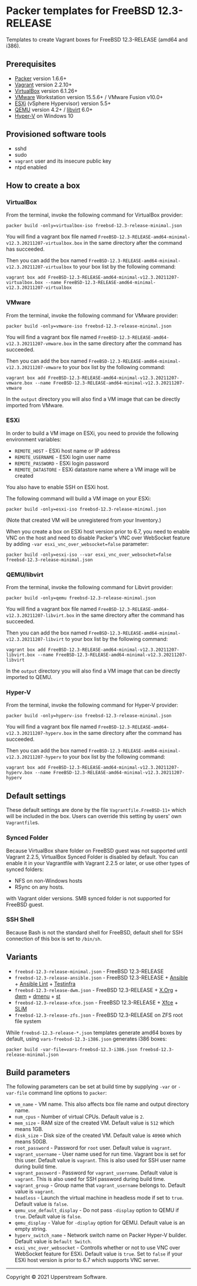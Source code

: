 # Packer templates for FreeBSD 12.3-RELEASE

Templates to create Vagrant boxes for FreeBSD 12.3-RELEASE (amd64 and
i386).

## Prerequisites

* [Packer][] version 1.6.6+
* [Vagrant][] version 2.2.10+
* [VirtualBox][] version 6.1.26+
* [VMware][] Workstation version 15.5.6+ / VMware Fusion v10.0+
* [ESXi][] (vSphere Hypervisor) version 5.5+
* [QEMU][] version 4.2+ / [libvirt][] 6.0+
* [Hyper-V][] on Windows 10

[ESXi]: http://www.vmware.com/products/vsphere-hypervisor
    "Free VMware vSphere Hypervisor, Free Virtualization (ESXi)"
[Hyper-V]: https://docs.microsoft.com/en-us/virtualization/hyper-v-on-windows/about/
    "Introduction to Hyper-V on Windows 10 | Microsoft Docs"
[libvirt]: https://libvirt.org/ "libvirt: The virtualization API"
[Packer]: https://www.packer.io/ "Packer by HashiCorp"
[QEMU]: https://www.qemu.org/ "QEMU"
[Vagrant]: https://www.vagrantup.com/ "Vagrant"
[VirtualBox]: https://www.virtualbox.org/ "Oracle VM VirtualBox"
[VMware]: http://www.vmware.com/
    "VMware Virtualization for Desktop &amp; Server, Application,
    Public &amp; Hybrid Clouds"

## Provisioned software tools

* sshd
* sudo
* `vagrant` user and its insecure public key
* ntpd enabled

## How to create a box

### VirtualBox

From the terminal, invoke the following command for VirtualBox provider:

    packer build -only=virtualbox-iso freebsd-12.3-release-minimal.json

You will find a vagrant box file named `FreeBSD-12.3-RELEASE-amd64-minimal-v12.3.20211207-virtualbox.box`
in the same directory after the command has succeeded.

Then you can add the box named `FreeBSD-12.3-RELEASE-amd64-minimal-v12.3.20211207-virtualbox`
to your box list by the following command:

    vagrant box add FreeBSD-12.3-RELEASE-amd64-minimal-v12.3.20211207-virtualbox.box --name FreeBSD-12.3-RELEASE-amd64-minimal-v12.3.20211207-virtualbox

### VMware

From the terminal, invoke the following command for VMware provider:

    packer build -only=vmware-iso freebsd-12.3-release-minimal.json

You will find a vagrant box file named `FreeBSD-12.3-RELEASE-amd64-v12.3.20211207-vmware.box`
in the same directory after the command has succeeded.

Then you can add the box named `FreeBSD-12.3-RELEASE-amd64-minimal-v12.3.20211207-vmware`
to your box list by the following command:

    vagrant box add FreeBSD-12.3-RELEASE-amd64-minimal-v12.3.20211207-vmware.box --name FreeBSD-12.3-RELEASE-amd64-minimal-v12.3.20211207-vmware

In the `output` directory you will also find a VM image that can be
directly imported from VMware.

### ESXi

In order to build a VM image on ESXi, you need to provide the following
environment variables:

* `REMOTE_HOST` - ESXi host name or IP address
* `REMOTE_USERNAME` - ESXi login user name
* `REMOTE_PASSWORD` - ESXi login password
* `REMOTE_DATASTORE` - ESXi datastore name where a VM image will be
   created

You also have to enable SSH on ESXi host.

The following command will build a VM image on your ESXi:

    packer build -only=esxi-iso freebsd-12.3-release-minimal.json

(Note that created VM will be unregistered from your Inventory.)

When you create a box on ESXi host version prior to 6.7, you need to
enable VNC on the host and need to disable Packer's VNC over WebSocket
feature by adding `-var esxi_vnc_over_websocket=false` parameter:

    packer build -only=esxi-iso --var esxi_vnc_over_websocket=false freebsd-12.3-release-minimal.json

### QEMU/libvirt

From the terminal, invoke the following command for Libvirt provider:

    packer build -only=qemu freebsd-12.3-release-minimal.json

You will find a vagrant box file named `FreeBSD-12.3-RELEASE-amd64-v12.3.20211207-libvirt.box`
in the same directory after the command has succeeded.

Then you can add the box named `FreeBSD-12.3-RELEASE-amd64-minimal-v12.3.20211207-libvirt`
to your box list by the following command:

    vagrant box add FreeBSD-12.3-RELEASE-amd64-minimal-v12.3.20211207-libvirt.box --name FreeBSD-12.3-RELEASE-amd64-minimal-v12.3.20211207-libvirt

In the `output` directory you will also find a VM image that can be
directly imported to QEMU.

### Hyper-V

From the terminal, invoke the following command for Hyper-V provider:

    packer build -only=hyperv-iso freebsd-12.3-release-minimal.json

You will find a vagrant box file named `FreeBSD-12.3-RELEASE-amd64-v12.3.20211207-hyperv.box`
in the same directory after the command has succeeded.

Then you can add the box named `FreeBSD-12.3-RELEASE-amd64-minimal-v12.3.20211207-hyperv`
to your box list by the following command:

    vagrant box add FreeBSD-12.3-RELEASE-amd64-minimal-v12.3.20211207-hyperv.box --name FreeBSD-12.3-RELEASE-amd64-minimal-v12.3.20211207-hyperv

## Default settings

These default settings are done by the file `Vagrantfile.FreeBSD-11+`
which will be included in the box.  Users can override this setting by
users' own `Vagrantfile`s.

### Synced Folder

Because VirtualBox share folder on FreeBSD guest was not supported
until Vagrant 2.2.5, VirtualBox Synced Folder is disabled by default.
You can enable it in your Vagrantfile with Vagrant 2.2.5 or later, or
use other types of synced folders:

* NFS on non-Windows hosts
* RSync on any hosts.

with Vagrant older versions.  SMB synced folder is not supported for
FreeBSD guest.

### SSH Shell

Because Bash is not the standard shell for FreeBSD, default shell for
SSH connection of this box is set to `/bin/sh`.

## Variants

* `freebsd-12.3-release-minimal.json` - FreeBSD 12.3-RELEASE
* `freebsd-12.3-release-ansible.json` - FreeBSD 12.3-RELEASE +
  [Ansible][] + [Ansible Lint] + [Testinfra][]
* `freebsd-12.3-release-dwm.json` - FreeBSD 12.3-RELEASE + [X.Org][] +
  [dwm][] + [dmenu][] + [st][]
* `freebsd-12.3-release-xfce.json` - FreeBSD 12.3-RELEASE + [Xfce][] +
  [SLiM][]
* `freebsd-12.3-release-zfs.json` - FreeBSD 12.3-RELEASE on ZFS root
  file system

While `freebsd-12.3-release-*.json` templates generate amd64 boxes by
default, using `vars-freebsd-12.3-i386.json` generates i386 boxes:

    packer build -var-file=vars-freebsd-12.3-i386.json freebsd-12.3-release-minimal.json

[Ansible]: https://www.ansible.com/ "Ansible is Simple IT Automation"
[Ansible Lint]: https://docs.ansible.com/ansible-lint/
  "Ansible Lint Documentation &mdash; Ansible Documentation"
[dmenu]: http://tools.suckless.org/dmenu/ "dmenu | suckless.org tools"
[dwm]: http://dwm.suckless.org/
  "suckless.org dwm - dynamic window manager"
[SLiM]: https://sourceforge.net/projects/slim.berlios/
  "SLiM download | SourceForge.net"
[st]: http://st.suckless.org/ "suckless.org st - simple terminal"
[Testinfra]: https://testinfra.readthedocs.io/en/latest/
  "Testinfra test your infrastructure &#8212; testinfra 3.2.1.dev2+g672a064.d20191006 documentation"
[X.Org]: https://www.x.org/wiki/ "X.Org"
[Xfce]: http://www.xfce.org/ "Xfce Desktop Environment"

## Build parameters

The following parameters can be set at build time by supplying `-var`
or `-var-file` command line options to `packer`:

* `vm_name` - VM name.  This also affects box file name and output
  directory name.
* `num_cpus` - Number of virtual CPUs.  Default value is `2`.
* `mem_size` - RAM size of the created VM.  Default value is `512`
  which means 1GB.
* `disk_size` - Disk size of the created VM.  Default value is `40960`
  which means 50GB.
* `root_password` - Password for `root` user.  Default value is
  `vagrant`.
* `vagrant_username` - User name used for run time.  Vagrant box is set
  for this user.  Default value is `vagrant`.
  This is also used for SSH user name during build time.
* `vagrant_password` - Password for `vagrant_username`.  Default value
  is `vagrant`.  This is also used for SSH password during build time.
* `vagrant_group` - Group name that `vagrant_username` belongs to.
  Default value is `vagrant`.
* `headless` - Launch the virtual machine in headless mode if set to
  `true`.  Default value is `false`.
* `qemu_use_default_display` - Do not pass `-display` option to QEMU if
  `true`.  Default value is `false`.
* `qemu_display` - Value for `-display` option for QEMU.  Default value
  is an empty string.
* `hyperv_switch_name` - Network switch name on Packer Hyper-V builder.
  Default value is `Default Switch`.
* `esxi_vnc_over_websocket` - Controlls whether or not to use VNC over
  WebSocket feature for ESXi.  Default value is `true`.  Set to `false`
  if your ESXi host version is prior to 6.7 which supports VNC server.

- - -

Copyright &copy; 2021 Upperstream Software.
